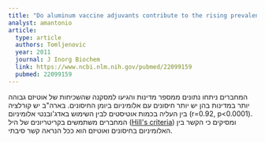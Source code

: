 ```yaml
---
title: "Do aluminum vaccine adjuvants contribute to the rising prevalence of autism?"
analyst: amantonio
article:
  type: article
  authors: Tomljenovic
  year: 2011
  journal: J Inorg Biochem
  link: https://www.ncbi.nlm.nih.gov/pubmed/22099159
  pubmed: 22099159
---
```


המחברים ניתחו נתונים ממספר מדינות והגיעו למסקנה שהשכיחות של אוטיזם גבוהה יותר במדינות בהן יש יותר חיסונים עם אלומיניום ביומן החיסונים. בארה"ב יש קורלציה בין העליה בכמות אוטיסטים לבין השימוש באדג'ובנטי אלומיניום (r=0.92, p<0.0001). המחברים משתמשים בקריטריונים של היל ([Hill's criteria](https://en.wikipedia.org/wiki/Bradford_Hill_criteria])) ומסיקים כי הקשר בין האלומיניום בחיסונים ואוטיזם הוא ככל הנראה קשר סיבתי.

